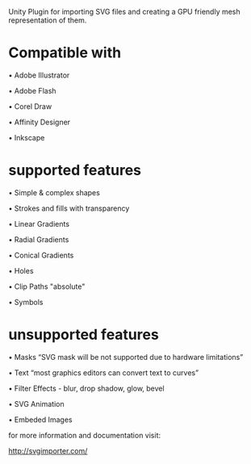 Unity Plugin for importing SVG files and creating a GPU friendly mesh representation of them.

# Compatible with
• Adobe Illustrator

• Adobe Flash

• Corel Draw

• Affinity Designer

• Inkscape

# supported features
• Simple & complex shapes

• Strokes and fills with transparency

• Linear Gradients

• Radial Gradients

• Conical Gradients

• Holes

• Clip Paths "absolute"

• Symbols

# unsupported features
• Masks “SVG mask will be not supported due to hardware limitations”

• Text “most graphics editors can convert text to curves”

• Filter Effects - blur, drop shadow, glow, bevel

• SVG Animation

• Embeded Images


for more information and documentation visit:

http://svgimporter.com/
